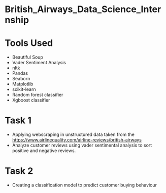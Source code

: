 # British_Airways_Data_Science_Internship

# Tools Used

- Beautiful Soup
- Vader Sentiment Analysis
- nltk
- Pandas
- Seaborn
- Matplotlib
- scikit-learn
- Random forest classifier
- Xgboost classifier

# Task 1

- Applying webscraping in unstructured data taken from the https://www.airlinequality.com/airline-reviews/british-airways
- Analyze customer reviews using vader sentimental analysis to sort positive and negative reviews.

# Task 2

- Creating a classification model to predict customer buying behaviour
